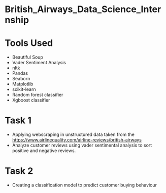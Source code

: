 # British_Airways_Data_Science_Internship

# Tools Used

- Beautiful Soup
- Vader Sentiment Analysis
- nltk
- Pandas
- Seaborn
- Matplotlib
- scikit-learn
- Random forest classifier
- Xgboost classifier

# Task 1

- Applying webscraping in unstructured data taken from the https://www.airlinequality.com/airline-reviews/british-airways
- Analyze customer reviews using vader sentimental analysis to sort positive and negative reviews.

# Task 2

- Creating a classification model to predict customer buying behaviour
